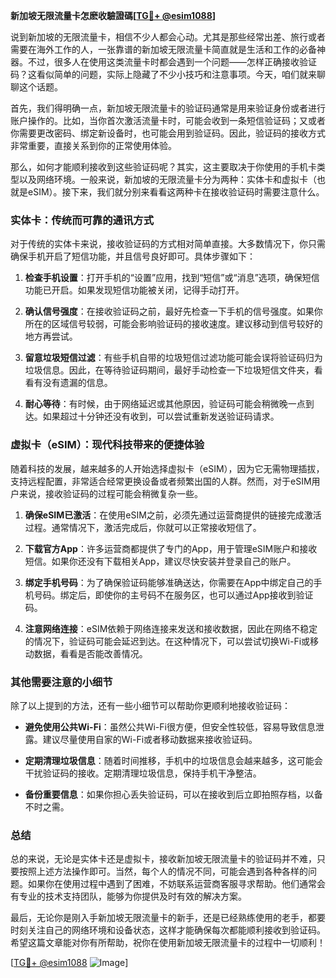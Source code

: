 **新加坡无限流量卡怎麽收驗證碼[[TG💪+ @esim1088](https://t.me/s/esim1088)]**

说到新加坡的无限流量卡，相信不少人都会心动。尤其是那些经常出差、旅行或者需要在海外工作的人，一张靠谱的新加坡无限流量卡简直就是生活和工作的必备神器。不过，很多人在使用这类流量卡时都会遇到一个问题——怎样正确接收验证码？这看似简单的问题，实际上隐藏了不少小技巧和注意事项。今天，咱们就来聊聊这个话题。

首先，我们得明确一点，新加坡无限流量卡的验证码通常是用来验证身份或者进行账户操作的。比如，当你首次激活流量卡时，可能会收到一条短信验证码；又或者你需要更改密码、绑定新设备时，也可能会用到验证码。因此，验证码的接收方式非常重要，直接关系到你的正常使用体验。

那么，如何才能顺利接收到这些验证码呢？其实，这主要取决于你使用的手机卡类型以及网络环境。一般来说，新加坡的无限流量卡分为两种：实体卡和虚拟卡（也就是eSIM）。接下来，我们就分别来看看这两种卡在接收验证码时需要注意什么。

### 实体卡：传统而可靠的通讯方式

对于传统的实体卡来说，接收验证码的方式相对简单直接。大多数情况下，你只需确保手机开启了短信功能，并且信号良好即可。具体步骤如下：

1. **检查手机设置**：打开手机的“设置”应用，找到“短信”或“消息”选项，确保短信功能已开启。如果发现短信功能被关闭，记得手动打开。
   
2. **确认信号强度**：在接收验证码之前，最好先检查一下手机的信号强度。如果你所在的区域信号较弱，可能会影响验证码的接收速度。建议移动到信号较好的地方再尝试。

3. **留意垃圾短信过滤**：有些手机自带的垃圾短信过滤功能可能会误将验证码归为垃圾信息。因此，在等待验证码期间，最好手动检查一下垃圾短信文件夹，看看有没有遗漏的信息。

4. **耐心等待**：有时候，由于网络延迟或其他原因，验证码可能会稍微晚一点到达。如果超过十分钟还没有收到，可以尝试重新发送验证码请求。

### 虚拟卡（eSIM）：现代科技带来的便捷体验

随着科技的发展，越来越多的人开始选择虚拟卡（eSIM），因为它无需物理插拔，支持远程配置，非常适合经常更换设备或者频繁出国的人群。然而，对于eSIM用户来说，接收验证码的过程可能会稍微复杂一些。

1. **确保eSIM已激活**：在使用eSIM之前，必须先通过运营商提供的链接完成激活过程。通常情况下，激活完成后，你就可以正常接收短信了。

2. **下载官方App**：许多运营商都提供了专门的App，用于管理eSIM账户和接收短信。如果你还没有下载相关App，建议尽快安装并登录自己的账户。

3. **绑定手机号码**：为了确保验证码能够准确送达，你需要在App中绑定自己的手机号码。绑定后，即使你的主号码不在服务区，也可以通过App接收到验证码。

4. **注意网络连接**：eSIM依赖于网络连接来发送和接收数据，因此在网络不稳定的情况下，验证码可能会延迟到达。在这种情况下，可以尝试切换Wi-Fi或移动数据，看看是否能改善情况。

### 其他需要注意的小细节

除了以上提到的方法，还有一些小细节可以帮助你更顺利地接收验证码：

- **避免使用公共Wi-Fi**：虽然公共Wi-Fi很方便，但安全性较低，容易导致信息泄露。建议尽量使用自家的Wi-Fi或者移动数据来接收验证码。
  
- **定期清理垃圾信息**：随着时间推移，手机中的垃圾信息会越来越多，这可能会干扰验证码的接收。定期清理垃圾信息，保持手机干净整洁。

- **备份重要信息**：如果你担心丢失验证码，可以在接收到后立即拍照存档，以备不时之需。

### 总结

总的来说，无论是实体卡还是虚拟卡，接收新加坡无限流量卡的验证码并不难，只要按照上述方法操作即可。当然，每个人的情况不同，可能会遇到各种各样的问题。如果你在使用过程中遇到了困难，不妨联系运营商客服寻求帮助。他们通常会有专业的技术支持团队，能够为你提供及时有效的解决方案。

最后，无论你是刚入手新加坡无限流量卡的新手，还是已经熟练使用的老手，都要时刻关注自己的网络环境和设备状态，这样才能确保每次都能顺利接收到验证码。希望这篇文章能对你有所帮助，祝你在使用新加坡无限流量卡的过程中一切顺利！

[[TG💪+ @esim1088](https://t.me/s/esim1088) ![Image](https://i.postimg.cc/4NQfJmqS/Snipaste-2025-05-13-00-14-12.png)]